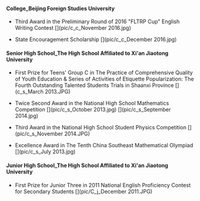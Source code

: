#### College_Beijing Foreign Studies University

- Third Award in the Preliminary Round of 2016 "FLTRP Cup" English Writing Contest
[](pic/c_c_November 2016.jpg)

- State Encouragement Scholarship
[](pic/c_c_December 2016.jpg)



#### Senior High School_The High School Affiliated to Xi'an Jiaotong University


- First Prize for Teens' Group C in The Practice of Comprehensive Quality of Youth Education & Series of Activities of Etiquette Popularization: The Fourth Outstanding Talented Students Trials in Shaanxi Province
[](c_s_March 2013.JPG)

- Twice Second Award in the National High School Mathematics Competition
[](pic/c_s_October 2013.jpg)
[](pic/c_s_September 2014.jpg)

- Third Award in the National High School Student Physics Competition
[](pic/c_s_November 2014.JPG)

- Excellence Award in The Tenth China Southeast Mathematical Olympiad
[](pic/c_s_July 2013.jpg)


#### Junior High School_The High School Affiliated to Xi'an Jiaotong University
- First Prize for Junior Three in 2011 National English Proficiency Contest for Secondary Students
[](pic/C_j_December 2011.JPG)